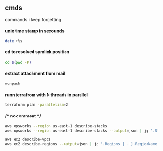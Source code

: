 ## cmds
commands i keep forgetting

#### unix time stamp in secounds
``` sh
date +%s
```
#### cd to resolved symlink position
``` sh
cd $(pwd -P)
```

#### extract attachment from mail
```sh
munpack
```

#### runn terrafrom with N threads in parallel
``` sh
terraform plan -parallelism=2
```

#### /* no comment */
``` sh
aws opsworks --region us-east-1 describe-stacks
aws opsworks --region us-east-1 describe-stacks --output=json | jq '.Stacks | .[].Arn '

aws ec2 describe-vpcs
aws ec2 describe-regions --output=json | jq '.Regions | .[].RegionName '
```
